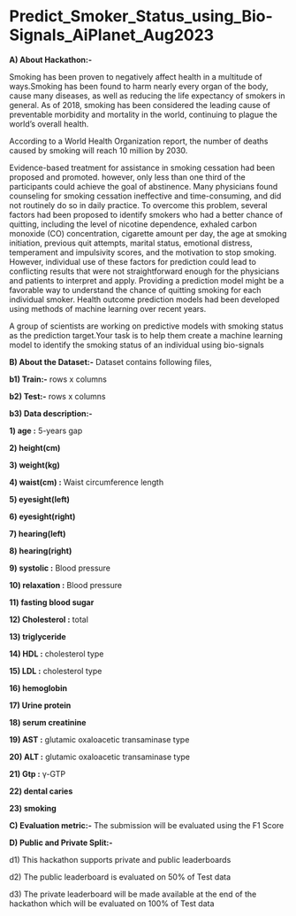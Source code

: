 # Predict_Smoker_Status_using_Bio-Signals_AiPlanet_Aug2023

**A) About Hackathon:-**

Smoking has been proven to negatively affect health in a multitude of ways.Smoking has been found to harm nearly every organ of the body, cause many diseases, as well as reducing the life expectancy of smokers in general. As of 2018, smoking has been considered the leading cause of preventable morbidity and mortality in the world, continuing to plague the world’s overall health.

According to a World Health Organization report, the number of deaths caused by smoking will reach 10 million by 2030.

Evidence-based treatment for assistance in smoking cessation had been proposed and promoted. however, only less than one third of the participants could achieve the goal of abstinence. Many physicians found counseling for smoking cessation ineffective and time-consuming, and did not routinely do so in daily practice. To overcome this problem, several factors had been proposed to identify smokers who had a better chance of quitting, including the level of nicotine dependence, exhaled carbon monoxide (CO) concentration, cigarette amount per day, the age at smoking initiation, previous quit attempts, marital status, emotional distress, temperament and impulsivity scores, and the motivation to stop smoking. However, individual use of these factors for prediction could lead to conflicting results that were not straightforward enough for the physicians and patients to interpret and apply. Providing a prediction model might be a favorable way to understand the chance of quitting smoking for each individual smoker. Health outcome prediction models had been developed using methods of machine learning over recent years.

A group of scientists are working on predictive models with smoking status as the prediction target.Your task is to help them create a machine learning model to identify the smoking status of an individual using bio-signals

**B) About the Dataset:-** Dataset contains following files,

**b1) Train:-**  rows x  columns

**b2) Test:-**  rows x  columns

**b3) Data description:-**

**1) age :** 5-years gap

**2) height(cm)**

**3) weight(kg)**

**4) waist(cm) :** Waist circumference length

**5) eyesight(left)**

**6) eyesight(right)**

**7) hearing(left)**

**8) hearing(right)**

**9) systolic :** Blood pressure

**10) relaxation :** Blood pressure

**11) fasting blood sugar**

**12) Cholesterol :** total

**13) triglyceride**

**14) HDL :** cholesterol type

**15) LDL :** cholesterol type

**16) hemoglobin**

**17) Urine protein**

**18) serum creatinine**

**19) AST :** glutamic oxaloacetic transaminase type

**20) ALT :** glutamic oxaloacetic transaminase type

**21) Gtp :** γ-GTP

**22) dental caries**

**23) smoking**

**C) Evaluation metric:-** The submission will be evaluated using the F1 Score

**D) Public and Private Split:-**

d1) This hackathon supports private and public leaderboards

d2) The public leaderboard is evaluated on 50% of Test data

d3) The private leaderboard will be made available at the end of the hackathon which will be evaluated on 100% of Test data
